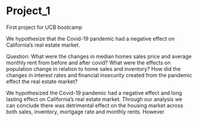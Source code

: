 # Project_1
First project for UCB bootcamp

We hypothesize that the Covid-19 pandemic had a negative effect on California’s real estate market.

Question:
What were the changes in median homes sales price and average monthly rent from before and after covid?
What were the effects on population change in relation to home sales and inventory?
How did the changes in interest rates and financial insecurity created from the pandemic effect the real estate market?


We hypothesized the Covid-19 pandemic had a negative effect and long lasting effect on California’s real estate market. Through our analysis we can conclude there was detrimental effect on the housing market across both sales, inventory, mortgage rate and monthly rents. However
